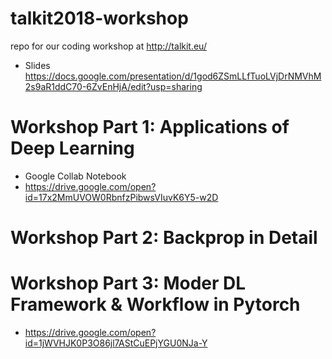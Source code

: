 # talkit2018-workshop
repo for our coding workshop at http://talkit.eu/

* Slides
https://docs.google.com/presentation/d/1god6ZSmLLfTuoLVjDrNMVhM2s9aR1ddC70-6ZvEnHjA/edit?usp=sharing

# Workshop Part 1: Applications of Deep Learning

* Google Collab Notebook
* https://drive.google.com/open?id=17x2MmUVOW0RbnfzPibwsVIuvK6Y5-w2D

# Workshop Part 2: Backprop in Detail

# Workshop Part 3: Moder DL Framework & Workflow in Pytorch

* https://drive.google.com/open?id=1jWVHJK0P3O86jl7AStCuEPjYGU0NJa-Y